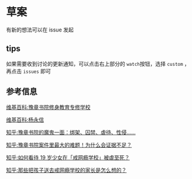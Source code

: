 # 草案

有新的想法可以在 issue 发起

## tips 
如果需要收到讨论的更新通知，可以点击右上部分的 `watch`按钮，选择 `custom` ，再点击 `issues` 即可

## 参考信息
[维基百科:豫章书院修身教育专修学校](https://zh.wikipedia.org/wiki/%E8%B1%AB%E7%AB%A0%E4%B9%A6%E9%99%A2%E4%BF%AE%E8%BA%AB%E6%95%99%E8%82%B2%E4%B8%93%E4%BF%AE%E5%AD%A6%E6%A0%A1)

[维基百科:杨永信](https://zh.wikipedia.org/wiki/%E6%9D%A8%E6%B0%B8%E4%BF%A1)

[知乎:豫章书院的魔鬼一面：绑架、囚禁、虐待、性侵……](https://zhuanlan.zhihu.com/p/85198704)

[知乎:豫章书院案件里最大的难题！为什么会证据不足？](https://zhuanlan.zhihu.com/p/88560153)

[知乎:如何看待 19 岁少女在「戒网瘾学校」被虐至死？](https://www.zhihu.com/question/24205341)

[知乎:那些把孩子送去戒网瘾学校的家长是怎么想的？](https://www.zhihu.com/question/67605875)
